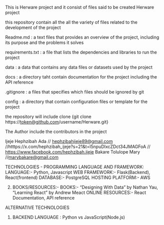 This is Herware project and it consist of files said to be created
Herware project

this repository contain all the  all the variety of files related to the development of the project

Readme.md : a text files that provides an overview of the project, including its purpose and the problems it solves

requirements.txt : a file that lists the dependencies and libraries to run the project

data : a data that contains any data files or datasets used by the project

docs : a directory taht contain documentation for the project including the API reference

.gitignore : a files that specifies which files should be ignored by git

config : a directory that contain configuration files or template for the project

the repository will include clone {git clone https://token@github.com/username/Herware.git}

The Author include the contributors in the project

Ijeje Hephzibah Ada // hephzibahijeje89@gmail.com //htttps://x.com/hephzibah_ijeje?s=21&t=l5npuDIxcZDct34JMAGFoA // https://www.facebook.com/hephzibah.ijeje 
Bakare Tolulope Mary //marybakare@gmail.com

TECHNOLOGIES 
     -      PROGRAMMING LANGUAGE AND FRAMEWORK: 
LANGUAGE:- Python, Javascript
WEB FRAMEWORK:- Flask(Backend), React(frontend)
DATABASE:-   PostgreSQL
HOSTING PLATFORM:- AWS

2.   BOOKS/RESOURCES:-
BOOKS:- “Designing With Data” by Nathan Yau, “Learning React” by Andrew Meact
ONLINE RESOURCES:- React Documentation, API reference

ALTERNATIVE TECHNOLOGIES
1. BACKEND LANGUAGE : Python vs JavaScript(Node.js)
